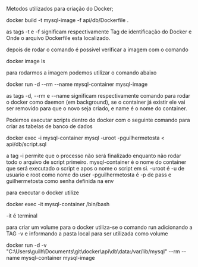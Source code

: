 Metodos utilizados para criação do Docker;

docker build -t mysql-image -f api/db/Dockerfile .

as tags -t e -f significam respectivamente
Tag de identificação do Docker e Onde o arquivo Dockerfile esta localizado.

depois de rodar o comando é possivel verificar a imagem com o comando

docker image ls

para rodarmos a imagem podemos utilizar o comando abaixo

docker run -d --rm --name mysql-container mysql-image

as tags -d, --rm e --name significam respectivamente
comando para rodar o docker como daemon (em background), se o container já existir ele vai ser removido para que o novo seja criado, e name é o nome do container.

Podemos executar scripts dentro do docker com o seguinte comando para criar as tabelas de banco de dados

docker exec -i mysql-container mysql -uroot -pguilhermetosta < api/db/script.sql

a tag -i permite que o processo não será finalizado enquanto não rodar todo o arquivo de script primeiro. 
mysql-container é o nome do container que será executado o script e apos o nome o script em si.
-uroot é -u de usuario e root como nome do user
-pguilhermetosta é -p de pass e guilhermetosta como senha definida na env

para executar o docker utilize

docker exec -it mysql-container /bin/bash

-it é terminal

para criar um volume para o docker utiliza-se o comando run adicionando a TAG -v e informando a pasta local para ser utilizada como volume

docker run -d -v "C:\Users\guilh\Documents\git\docker\api\db\data:/var/lib/mysql" --rm --name mysql-container mysql-image 
